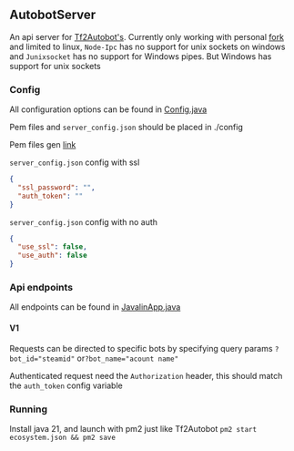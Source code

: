## AutobotServer

An api server for [Tf2Autobot's](https://github.com/TF2Autobot/tf2autobot).
Currently only working with personal [fork](https://github.com/Srdjan-V/tf2autobot/tree/IPC) and limited to linux,
`Node-Ipc` has no support for unix sockets on windows and `Junixsocket` has no support for
Windows pipes.
But Windows has support for unix sockets

### Config

All configuration options can be found
in [Config.java](https://github.com/Srdjan-V/tf2autobot-server/blob/master/src/main/java/io/github/srdjanv/autobotserver/Config.java)

Pem files and `server_config.json` should be placed in ./config

Pem files gen [link](https://javalin.io/tutorials/javalin-ssl-tutorial#generating-a-self-signed-certificate)

`server_config.json` config with ssl

```json
{
  "ssl_password": "",
  "auth_token": ""
}
```

`server_config.json` config with no auth

```json
{
  "use_ssl": false,
  "use_auth": false
}
```

### Api endpoints

All endpoints can be found
in [JavalinApp.java](https://github.com/Srdjan-V/tf2autobot-server/blob/master/src/main/java/io/github/srdjanv/autobotserver/javalin/JavalinApp.java)

#### V1

Requests can be directed to specific bots by specifying query params `?bot_id="steamid"` or`?bot_name="acount name"`

Authenticated request need the `Authorization` header, this should match the `auth_token` config variable

### Running

Install java 21, and launch with pm2 just like Tf2Autobot `pm2 start ecosystem.json && pm2 save`
